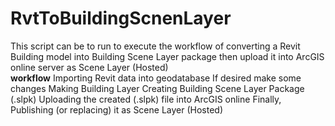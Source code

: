 # RvtToBuildingScnenLayer
This script can be to run to execute the workflow of converting a Revit Building model into Building Scene Layer package then upload it into ArcGIS online server as Scene Layer (Hosted) <br/>
**workflow**
Importing Revit data into geodatabase
If desired make some changes
Making Building Layer
Creating Building Scene Layer Package (.slpk)
Uploading the created (.slpk) file into ArcGIS online
Finally, Publishing (or replacing) it as Scene Layer (Hosted) 

